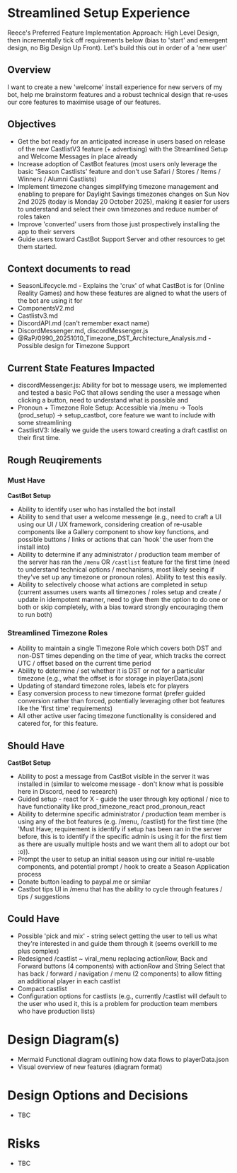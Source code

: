 # Streamlined Setup Experience

Reece's Preferred Feature Implementation Approach: High Level Design, then incrementally tick off requirements below (bias to 'start' and emergent design, no Big Design Up Front). Let's build this out in order of a 'new user'

## Overview
I want to create a new 'welcome' install experience for new servers of my bot, help me brainstorm features and a robust technical design that re-uses our core features to maximise usage of our features.

## Objectives
* Get the bot ready for an anticipated increase in users based on release of the new CastlistV3 feature (+ advertising) with the Streamlined Setup and Welcome Messages in place already
* Increase adoption of CastBot features (most users only leverage the basic 'Season Castlists' feature and don't use Safari / Stores / Items / Winners / Alumni Castlists)
* Implement timezone changes simplifying timezone management and enabling to prepare for Daylight Savings timezones changes on Sun Nov 2nd 2025 (today is Monday 20 October 2025), making it easier for users to understand and select their own timezones and reduce number of roles taken
* Improve 'converted' users from those just prospectively installing the app to their servers
* Guide users toward CastBot Support Server and other resources to get them started.

## Context documents to read
* SeasonLifecycle.md - Explains the 'crux' of what CastBot is for (Online Reality Games) and how these features are aligned to what the users of the bot are using it for
* ComponentsV2.md
* Castlistv3.md
* DiscordAPI.md (can't remember exact name)
* DiscordMessenger.md, discordMessenger.js
* @RaP/0990_20251010_Timezone_DST_Architecture_Analysis.md - Possible design for Timezone Support

## Current State Features Impacted
* discordMessenger.js: Ability for bot to message users, we implemented and tested a basic PoC that allows sending the user a message when clicking a button, need to understand what is possible and 
* Pronoun + Timezone Role Setup: Accessible via /menu -> Tools (prod_setup) -> setup_castbot, core feature we want to include with some streamlining
* CastlistV3: Ideally we guide the users toward creating a draft castlist on their first time.

## Rough Reuqirements 
### Must Have
**CastBot Setup**
* Ability to identify user who has installed the bot install
* Ability to send that user a welcome messenge (e.g., need to craft a UI using our UI / UX framework, considering creation of re-usable components like a Gallery component to show key functions, and possible buttons / links or actions that can 'hook' the user from the install into)
* Ability to determine if any administrator / production team member of the server has ran the `/menu` OR `/castlist` feature for the first time (need to understand technical options / mechanisms, most likely seeing if they've set up any timezone or pronoun roles). Ability to test this easily.
* Ability to selectively choose what actions are completed in setup (current assumes users wants all timezones / roles setup and create / update in idempotent manner, need to give them the option to do one or both or skip completely, with a bias toward strongly encouraging them to run both)

### Streamlined Timezone Roles
* Ability to maintain a single Timezone Role which covers both DST and non-DST times depending on the time of year, which tracks the correct UTC / offset based on the current time period
* Ability to determine / set whether it is DST or not for a particular timezone (e.g., what the offset is for storage in playerData.json)
* Updating of standard timezone roles, labels etc for players
* Easy conversion process to new timezone format (prefer guided conversion rather than forced, potentially leveraging other bot features like the 'first time' requirements)
* All other active user facing timezone functionality is considered and catered for, for this feature.

## Should Have
**CastBot Setup**
* Ability to post a message from CastBot visible in the server it was installed in (similar to welcome message - don't know what is possible here in Discord, need to  research)
* Guided setup - react for X - guide the user through key optional / nice to have functionality like prod_timezone_react prod_pronoun_react  
* Ability to determine specific administrator / production team member is using any of the bot features (e.g. /menu, /castlist) for the first time (the 'Must Have; requirement is identify if setup has been ran in the server before, this is to identify if the specific admin is using it for the first tiem as there are usually multiple hosts and we want them all to adopt our bot :o)).
* Prompt the user to setup an initial season using our initial re-usable components, and potential prompt / hook to create a Season Application process
* Donate button leading to paypal.me or similar
* Castbot tips UI in /menu that has the ability to cycle through features / tips / suggestions

## Could Have
* Possible 'pick and mix' - string select getting the user to tell us what they're interested in and guide them through it (seems overkill to me plus complex)
* Redesigned /castlist ~ viral_menu replacing actionRow, Back and Forward buttons (4 components) with actionRow and String Select that has back / forward / navigation / menu (2 components) to allow fitting an additional player in each castlist
* Compact castlist
* Configuration options for castlists (e.g., currently /castlist will default to the user who used it, this is a problem for production team members who have production lists)


# Design Diagram(s)
* Mermaid Functional diagram outlining how data flows to playerData.json
* Visual overview of new features (diagram format)

# Design Options and Decisions
* TBC

# Risks
* TBC
